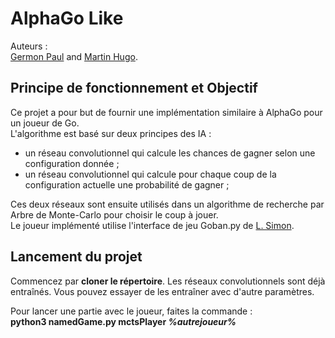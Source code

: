 # AlphaGo Like
Auteurs :  
[Germon Paul](https://github.com/pgermon) and [Martin Hugo](https://github.com/ScarfZapdos).


## Principe de fonctionnement et Objectif
Ce projet a pour but de fournir une implémentation similaire à AlphaGo pour un joueur de Go.  
L'algorithme est basé sur deux principes des IA :
- un réseau convolutionnel qui calcule les chances de gagner selon une configuration donnée ;
- un réseau convolutionnel qui calcule pour chaque coup de la configuration actuelle une probabilité de gagner ;

Ces deux réseaux sont ensuite utilisés dans un algorithme de recherche par Arbre de Monte-Carlo pour choisir le coup à jouer.  
Le joueur implémenté utilise l'interface de jeu Goban.py de [L. Simon](https://www.labri.fr/perso/lsimon/).

## Lancement du projet

Commencez par  **cloner le répertoire**. 
Les réseaux convolutionnels sont déjà entraînés. Vous pouvez essayer de les entraîner avec d'autre paramètres. 

Pour lancer une partie avec le joueur, faites la commande :  
**python3 namedGame.py mctsPlayer *%autrejoueur%***
